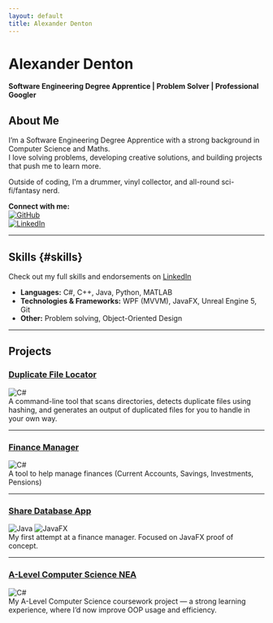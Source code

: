 ```yaml
---
layout: default
title: Alexander Denton
---
```


# Alexander Denton
**Software Engineering Degree Apprentice | Problem Solver | Professional Googler**

## About Me

I’m a Software Engineering Degree Apprentice with a strong background in Computer Science and Maths.  
I love solving problems, developing creative solutions, and building projects that push me to learn more.  

Outside of coding, I’m a drummer, vinyl collector, and all-round sci-fi/fantasy nerd.

**Connect with me:**  
[![GitHub](https://img.shields.io/badge/GitHub-181717?style=flat&logo=github&logoColor=white)](https://github.com/Atden04)  
[![LinkedIn](https://img.shields.io/badge/LinkedIn-0A66C2?style=flat&logo=linkedin&logoColor=white)](https://www.linkedin.com/in/alexander-t-denton)

---

## Skills {#skills}

Check out my full skills and endorsements on [LinkedIn](https://www.linkedin.com/in/alexander-t-denton)  

- **Languages:** C#, C++, Java, Python, MATLAB  
- **Technologies & Frameworks:** WPF (MVVM), JavaFX, Unreal Engine 5, Git  
- **Other:** Problem solving, Object-Oriented Design

---

## Projects

### [Duplicate File Locator](https://github.com/Atden04/duplicate-file-locator)  
![C#](https://img.shields.io/badge/C%23-blue?logo=csharp&logoColor=white)  
A command-line tool that scans directories, detects duplicate files using hashing, and generates an output of duplicated files for you to handle in your own way.

---

### [Finance Manager](https://github.com/Atden04/finance-manager)  
![C#](https://img.shields.io/badge/C%23-blue?logo=csharp&logoColor=white)  
A tool to help manage finances (Current Accounts, Savings, Investments, Pensions)

---

### [Share Database App](https://github.com/Atden04/ShareDatabaseApp)  
![Java](https://img.shields.io/badge/Java-red?logo=java&logoColor=white) ![JavaFX](https://img.shields.io/badge/JavaFX-purple?style=flat)  
My first attempt at a finance manager. Focused on JavaFX proof of concept.

---

### [A-Level Computer Science NEA](https://github.com/Atden04/A-LevelNEA)  
![C#](https://img.shields.io/badge/C%23-blue?logo=csharp&logoColor=white)  
My A-Level Computer Science coursework project — a strong learning experience, where I’d now improve OOP usage and efficiency.

